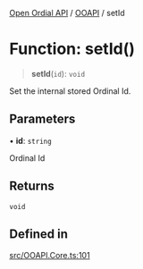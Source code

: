 [Open Ordial API](../../README.md) / [OOAPI](../README.md) / setId

# Function: setId()

> **setId**(`id`): `void`

Set the internal stored Ordinal Id.

## Parameters

• **id**: `string`

Ordinal Id

## Returns

`void`

## Defined in

[src/OOAPI.Core.ts:101](https://github.com/open-ordinal/open-ordinal-api/blob/853cbf2a017c45362e48e478b4771550a39cd1c4/src/OOAPI.Core.ts#L101)
